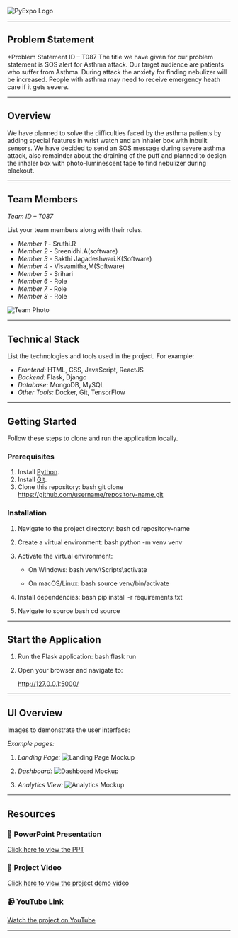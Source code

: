 ![PyExpo Logo](media/pyexpo-logo.png)

---

## Problem Statement

*Problem Statement ID – T087
The title we have given for our problem statement is SOS alert for Asthma attack. Our target audience are patients who suffer from Asthma. During attack the anxiety for finding nebulizer will be increased. People with asthma may need to receive emergency heath care if it gets severe.


---

## Overview

We have planned to solve the difficulties faced by the asthma patients by adding special features in wrist watch and an inhaler box with inbuilt sensors. We have decided to send an SOS message during severe asthma attack, also remainder about the draining of the puff and planned to design the inhaler box with photo-luminescent tape to find nebulizer during blackout.


---

## Team Members

*Team ID – T087*

List your team members along with their roles.

- *Member 1* - Sruthi.R
- *Member 2* - Sreenidhi.A(software)
- *Member 3* - Sakthi Jagadeshwari.K(Software)
- *Member 4* - Visvamitha,M(Software)
- *Member 5* - Srihari
- *Member 6* - Role
- *Member 7* - Role
- *Member 8* - Role

![Team Photo](media/team-photo.png)

---

## Technical Stack

List the technologies and tools used in the project. For example:

- *Frontend:* HTML, CSS, JavaScript, ReactJS
- *Backend:* Flask, Django
- *Database:* MongoDB, MySQL
- *Other Tools:* Docker, Git, TensorFlow

---

## Getting Started

Follow these steps to clone and run the application locally.

### Prerequisites

1. Install [Python](https://www.python.org/downloads/).
2. Install [Git](https://git-scm.com/).
3. Clone this repository:
   bash
   git clone https://github.com/username/repository-name.git
   

### Installation

1. Navigate to the project directory:
   bash
   cd repository-name
   
2. Create a virtual environment:
   bash
   python -m venv venv
   
3. Activate the virtual environment:
   - On Windows:
     bash
     venv\Scripts\activate
     
   - On macOS/Linux:
     bash
     source venv/bin/activate
     
4. Install dependencies:
   bash
   pip install -r requirements.txt
   
5. Navigate to source
   bash
   cd source
   

---

## Start the Application

1. Run the Flask application:
   bash
   flask run
   
2. Open your browser and navigate to:
   
   http://127.0.0.1:5000/
   

---

## UI Overview

Images to demonstrate the user interface:

*Example pages:*

1. *Landing Page:*
   ![Landing Page Mockup](media/LoadingPage.png)

2. *Dashboard:*
   ![Dashboard Mockup](media/DashBoard.png)

3. *Analytics View:*
   ![Analytics Mockup](media/Analytics.png)

---

## Resources

### 📄 PowerPoint Presentation
[Click here to view the PPT](insert-drive-link-here)

### 🎥 Project Video
[Click here to view the project demo video](insert-drive-link-here)

### 📹 YouTube Link
[Watch the project on YouTube](insert-youtube-link-here)

---
